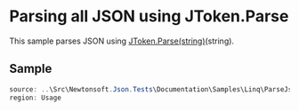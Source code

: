 ﻿# Parsing all JSON using JToken.Parse

This sample parses JSON using [JToken.Parse(string)](/api/newtonsoft/json/linq/jtoken/#method-parse)(string).

## Sample

```csharp Usage
source: ..\Src\Newtonsoft.Json.Tests\Documentation\Samples\Linq\ParseJsonAny.cs
region: Usage
```
